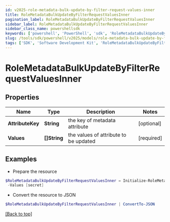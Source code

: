 ```yaml
---
id: v2025-role-metadata-bulk-update-by-filter-request-values-inner
title: RoleMetadataBulkUpdateByFilterRequestValuesInner
pagination_label: RoleMetadataBulkUpdateByFilterRequestValuesInner
sidebar_label: RoleMetadataBulkUpdateByFilterRequestValuesInner
sidebar_class_name: powershellsdk
keywords: ['powershell', 'PowerShell', 'sdk', 'RoleMetadataBulkUpdateByFilterRequestValuesInner', 'V2025RoleMetadataBulkUpdateByFilterRequestValuesInner'] 
slug: /tools/sdk/powershell/v2025/models/role-metadata-bulk-update-by-filter-request-values-inner
tags: ['SDK', 'Software Development Kit', 'RoleMetadataBulkUpdateByFilterRequestValuesInner', 'V2025RoleMetadataBulkUpdateByFilterRequestValuesInner']
---
```



# RoleMetadataBulkUpdateByFilterRequestValuesInner

## Properties

Name | Type | Description | Notes
------------ | ------------- | ------------- | -------------
**AttributeKey** | **String** | the key of metadata attribute | [optional] 
**Values** | **[]String** | the values of attribute to be updated | [required]

## Examples

- Prepare the resource
```powershell
$RoleMetadataBulkUpdateByFilterRequestValuesInner = Initialize-RoleMetadataBulkUpdateByFilterRequestValuesInner  -AttributeKey iscFederalClassifications `
 -Values [secret]
```

- Convert the resource to JSON
```powershell
$RoleMetadataBulkUpdateByFilterRequestValuesInner | ConvertTo-JSON
```


[[Back to top]](#) 

